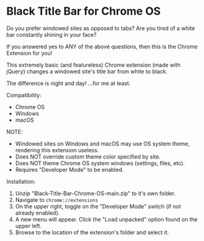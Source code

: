 # Black Title Bar for Chrome OS

 Do you prefer windowed sites as opposed to tabs?
 Are you tired of a white bar constantly shining in your face?

 If you answered yes to ANY of the above questions, then this is the Chrome Extension for you! 
  
 This extremely basic (and featureless) Chrome extension (made with jQuery) changes a windowed site's title bar from white to black. 

 The difference is night and day!
 ...for me at least.

Compatibility:

  * Chrome OS
  * Windows
  * macOS


NOTE:

  * Windowed sites on Windows and macOS may use OS system theme, rendering this extension useless.
  * Does NOT override custom theme color specified by site.
  * Does NOT theme Chrome OS system windows (settings, files, etc).
  * Requires "Developer Mode" to be enabled.

Installation:
  
  1. Unzip "Black-Title-Bar-Chrome-OS-main.zip" to it's own folder.
  2. Navigate to `chrome://extensions`
  3. On the upper right, toggle on the "Developer Mode" switch (if not already enabled).
  4. A new menu will appear. Click the "Load unpacked" option found on the upper left.
  5. Browse to the location of the extension's folder and select it.



